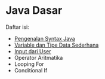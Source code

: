 # Java Dasar
Daftar isi:
* [Pengenalan Syntax Java](lab1.md)
* [Variable dan Tipe Data Sederhana](lab2.md)
* [Input dari User](lab3.md)
* Operator Aritmatika
* Looping For
* Conditional If
